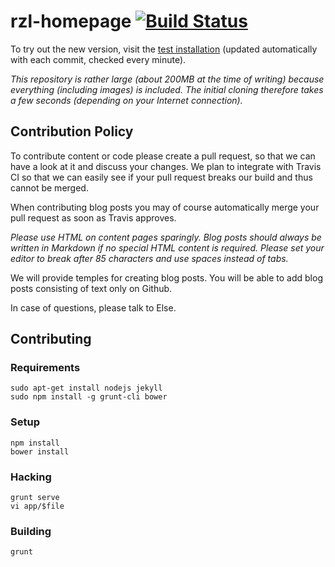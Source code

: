 # rzl-homepage  [![Build Status](https://travis-ci.org/raumzeitlabor/rzl-homepage.svg)](https://travis-ci.org/raumzeitlabor/rzl-homepage)

To try out the new version, visit the [test installation](https://new.raumzeitlabor.de)
(updated automatically with each commit, checked every minute).

*This repository is rather large (about 200MB at the time of writing) because
everything (including images) is included. The initial cloning therefore takes
a few seconds (depending on your Internet connection).*

## Contribution Policy

To contribute content or code please create a pull request, so that we can have a look
at it and discuss your changes. We plan to integrate with Travis CI so that we can easily
see if your pull request breaks our build and thus cannot be merged.

When contributing blog posts you may of course automatically merge your pull request as
soon as Travis approves.

*Please use HTML on content pages sparingly. Blog posts should always be written in
Markdown if no special HTML content is required. Please set your editor to break after
85 characters and use spaces instead of tabs.*

We will provide temples for creating blog posts. You will be able to add blog posts
consisting of text only on Github.

In case of questions, please talk to Else.

## Contributing

### Requirements

    sudo apt-get install nodejs jekyll
    sudo npm install -g grunt-cli bower

### Setup

    npm install
    bower install

### Hacking

    grunt serve
    vi app/$file

### Building

    grunt
